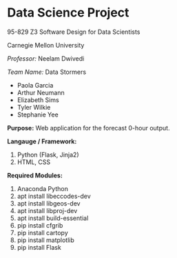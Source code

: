 # Data Science Project

95-829 Z3 Software Design for Data Scientists

Carnegie Mellon University

*Professor:* Neelam Dwivedi

*Team Name:* Data Stormers

- Paola Garcia
- Arthur Neumann
- Elizabeth Sims
- Tyler Wilkie
- Stephanie Yee

**Purpose:**
Web application for the forecast 0-hour output.

**Langauge / Framework:**

1. Python (Flask, Jinja2)
2. HTML, CSS

**Required Modules:**

1. Anaconda Python
2. apt install libeccodes-dev
3. apt install libgeos-dev
4. apt install libproj-dev
5. apt install build-essential
6. pip install cfgrib
7. pip install cartopy
8. pip install matplotlib
9. pip install Flask
